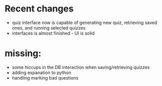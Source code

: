 # Recent changes
- quiz interface now is capable of generating new quiz, retrieving saved ones, and running selected quizzes
- interfaces is almost finished - UI is solid

# missing:
- some hiccups in the DB interaction when saving/retrieving quizzes
- adding expanation to python
- handling marking bad questions


